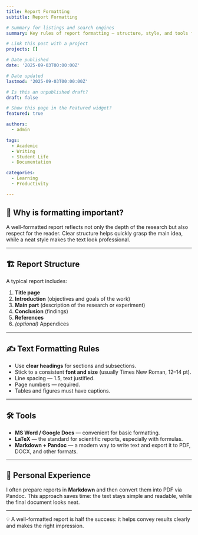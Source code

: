 ```yaml
---
title: Report Formatting
subtitle: Report Formatting

# Summary for listings and search engines
summary: Key rules of report formatting — structure, style, and tools for preparing academic and student papers.

# Link this post with a project
projects: []

# Date published
date: '2025-09-03T00:00:00Z'

# Date updated
lastmod: '2025-09-03T00:00:00Z'

# Is this an unpublished draft?
draft: false

# Show this page in the Featured widget?
featured: true

authors:
  - admin

tags:
  - Academic
  - Writing
  - Student Life
  - Documentation

categories:
  - Learning
  - Productivity

---
```


## 📑 Why is formatting important?  

A well-formatted report reflects not only the depth of the research but also respect for the reader. Clear structure helps quickly grasp the main idea, while a neat style makes the text look professional.  

---

## 🏗 Report Structure  

A typical report includes:  
1. **Title page**  
2. **Introduction** (objectives and goals of the work)  
3. **Main part** (description of the research or experiment)  
4. **Conclusion** (findings)  
5. **References**  
6. *(optional)* Appendices  

---

## ✍ Text Formatting Rules  

- Use **clear headings** for sections and subsections.  
- Stick to a consistent **font and size** (usually Times New Roman, 12–14 pt).  
- Line spacing — 1.5, text justified.  
- Page numbers — required.  
- Tables and figures must have captions.  

---

## 🛠 Tools  

- **MS Word / Google Docs** — convenient for basic formatting.  
- **LaTeX** — the standard for scientific reports, especially with formulas.  
- **Markdown + Pandoc** — a modern way to write text and export it to PDF, DOCX, and other formats.  

---

## 🎯 Personal Experience  

I often prepare reports in **Markdown** and then convert them into PDF via Pandoc. This approach saves time: the text stays simple and readable, while the final document looks neat.  

---

💡 A well-formatted report is half the success: it helps convey results clearly and makes the right impression.  

